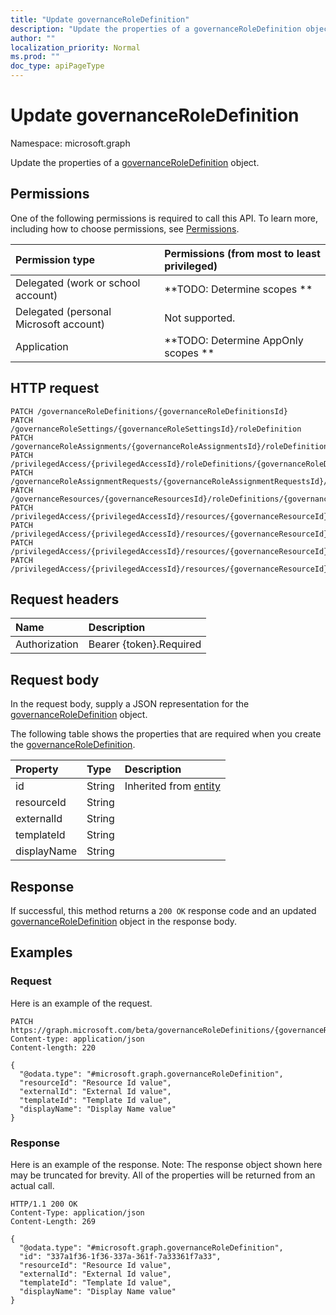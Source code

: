 ```yaml
---
title: "Update governanceRoleDefinition"
description: "Update the properties of a governanceRoleDefinition object."
author: ""
localization_priority: Normal
ms.prod: ""
doc_type: apiPageType
---
```


# Update governanceRoleDefinition

Namespace: microsoft.graph

Update the properties of a [governanceRoleDefinition](../resources/governanceroledefinition.md) object.

## Permissions
One of the following permissions is required to call this API. To learn more, including how to choose permissions, see [Permissions](/concepts/permissions-reference.md).

|Permission type|Permissions (from most to least privileged)|
|:---|:---|
|Delegated (work or school account)|**TODO: Determine scopes **|
|Delegated (personal Microsoft account)|Not supported.|
|Application|**TODO: Determine AppOnly scopes **|

## HTTP request
<!-- {
  "blockType": "ignored"
}
-->
``` http
PATCH /governanceRoleDefinitions/{governanceRoleDefinitionsId}
PATCH /governanceRoleSettings/{governanceRoleSettingsId}/roleDefinition
PATCH /governanceRoleAssignments/{governanceRoleAssignmentsId}/roleDefinition
PATCH /privilegedAccess/{privilegedAccessId}/roleDefinitions/{governanceRoleDefinitionId}
PATCH /governanceRoleAssignmentRequests/{governanceRoleAssignmentRequestsId}/roleDefinition
PATCH /governanceResources/{governanceResourcesId}/roleDefinitions/{governanceRoleDefinitionId}
PATCH /privilegedAccess/{privilegedAccessId}/resources/{governanceResourceId}/roleDefinitions/{governanceRoleDefinitionId}
PATCH /privilegedAccess/{privilegedAccessId}/resources/{governanceResourceId}/roleAssignments/{governanceRoleAssignmentId}/roleDefinition
PATCH /privilegedAccess/{privilegedAccessId}/resources/{governanceResourceId}/roleDefinitions/{governanceRoleDefinitionId}/roleSetting/roleDefinition
PATCH /privilegedAccess/{privilegedAccessId}/resources/{governanceResourceId}/roleAssignmentRequests/{governanceRoleAssignmentRequestId}/roleDefinition
```

## Request headers
|Name|Description|
|:---|:---|
|Authorization|Bearer {token}.Required|

## Request body
In the request body, supply a JSON representation for the [governanceRoleDefinition](../resources/governanceroledefinition.md) object.

The following table shows the properties that are required when you create the [governanceRoleDefinition](../resources/governanceroledefinition.md).

|Property|Type|Description|
|:---|:---|:---|
|id|String| Inherited from [entity](../resources/entity.md)|
|resourceId|String||
|externalId|String||
|templateId|String||
|displayName|String||



## Response
If successful, this method returns a `200 OK` response code and an updated [governanceRoleDefinition](../resources/governanceroledefinition.md) object in the response body.

## Examples

### Request
Here is an example of the request.
<!-- {
  "blockType": "request",
  "name": "update_governanceroledefinition"
}
-->
``` http
PATCH https://graph.microsoft.com/beta/governanceRoleDefinitions/{governanceRoleDefinitionsId}
Content-type: application/json
Content-length: 220

{
  "@odata.type": "#microsoft.graph.governanceRoleDefinition",
  "resourceId": "Resource Id value",
  "externalId": "External Id value",
  "templateId": "Template Id value",
  "displayName": "Display Name value"
}
```

### Response
Here is an example of the response. Note: The response object shown here may be truncated for brevity. All of the properties will be returned from an actual call.
<!-- {
  "blockType": "response",
  "truncated": true
}
-->
``` http
HTTP/1.1 200 OK
Content-Type: application/json
Content-Length: 269

{
  "@odata.type": "#microsoft.graph.governanceRoleDefinition",
  "id": "337a1f36-1f36-337a-361f-7a33361f7a33",
  "resourceId": "Resource Id value",
  "externalId": "External Id value",
  "templateId": "Template Id value",
  "displayName": "Display Name value"
}
```

